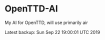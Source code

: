 # OpenTTD-AI
My AI for OpenTTD, will use primarily air

Latest backup: Sun Sep 22 19:00:01 UTC 2019

